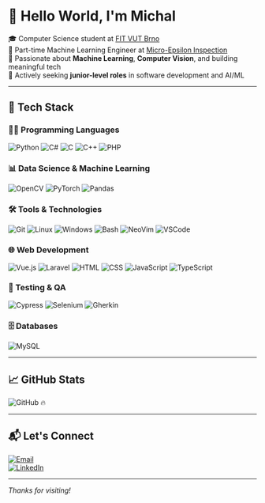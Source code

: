 # 👋 Hello World, I'm Michal

🎓 Computer Science student at [FIT VUT Brno](https://www.fit.vut.cz)  
💼 Part-time Machine Learning Engineer at [Micro-Epsilon Inspection](https://www.me-inspection.sk/company)  
🔬 Passionate about **Machine Learning**, **Computer Vision**, and building meaningful tech  
🚀 Actively seeking **junior-level roles** in software development and AI/ML

---

## 🚀 Tech Stack

### 👨‍💻 Programming Languages
![Python](https://skillicons.dev/icons?i=python) ![C#](https://skillicons.dev/icons?i=cs) ![C](https://skillicons.dev/icons?i=c) ![C++](https://skillicons.dev/icons?i=cpp) ![PHP](https://skillicons.dev/icons?i=php)

### 📊 Data Science & Machine Learning
![OpenCV](https://skillicons.dev/icons?i=opencv) ![PyTorch](https://skillicons.dev/icons?i=pytorch) ![Pandas](https://skillicons.dev/icons?i=pandas)

### 🛠️ Tools & Technologies
![Git](https://skillicons.dev/icons?i=git) ![Linux](https://skillicons.dev/icons?i=linux) ![Windows](https://skillicons.dev/icons?i=windows) ![Bash](https://skillicons.dev/icons?i=bash) ![NeoVim](https://skillicons.dev/icons?i=neovim) ![VSCode](https://skillicons.dev/icons?i=vscode) 

### 🌐 Web Development
![Vue.js](https://skillicons.dev/icons?i=vue) ![Laravel](https://skillicons.dev/icons?i=laravel) ![HTML](https://skillicons.dev/icons?i=html) ![CSS](https://skillicons.dev/icons?i=css) ![JavaScript](https://skillicons.dev/icons?i=js) ![TypeScript](https://skillicons.dev/icons?i=ts)

### 🧪 Testing & QA
![Cypress](https://skillicons.dev/icons?i=cypress) ![Selenium](https://skillicons.dev/icons?i=selenium) ![Gherkin](https://skillicons.dev/icons?i=gherkin)

### 🗄️ Databases
![MySQL](https://skillicons.dev/icons?i=mysql)

---

## 📈 GitHub Stats

![GitHub 🔥](https://github-readme-stats.vercel.app/api?username=misobalogh)

---

## 📬 Let's Connect

[![Email](https://img.shields.io/badge/Email-baloghmichal03@gmail.com-blue?style=flat-square&logo=gmail)](mailto:baloghmichal03@gmail.com)  
[![LinkedIn](https://img.shields.io/badge/LinkedIn-michal--balogh-blue?style=flat-square&logo=linkedin)](https://www.linkedin.com/in/michal-balogh/)

---

_Thanks for visiting!_
